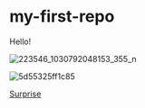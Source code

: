 # my-first-repo

Hello!

![223546_1030792048153_355_n](https://github.com/Quacey98/my-first-repo/assets/144352440/3ec9d94e-1c0b-4de9-ae93-d11396383167)

![5d55325ff1c85](https://github.com/Quacey98/my-first-repo/assets/144352440/1e44269e-f5af-40cd-9290-faf24219e832)

[Surprise](https://www.smtown.com/artist/musician/10024)
